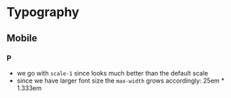 # Typography

## Mobile

### P

- we go with `scale-1` since looks much better than the default scale
- since we have larger font size the `max-width` grows accordingly: 25em * 1.333em
